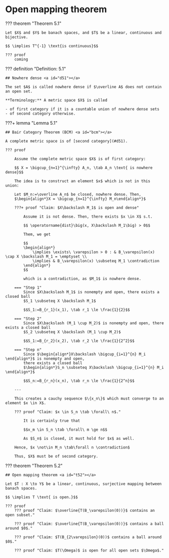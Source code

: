 # Open mapping theorem

??? theorem "Theorem 5.1"
    
    Let $X$ and $Y$ be banach spaces, and $T$ be a linear, continuous and bijective.
    
    $$ \implies T^{-1} \text{is continuous}$$
    
    ??? proof
        coming


??? definition "Definition: 5.1"

    ## Nowhere dense <a id="d51"></a>
    
    The set $A$ is called nowhere dense if $\overline A$ does not contain an open set.

    **Terminology:** A metric space $X$ is called

    - of first category if it is a countable union of nowhere dense sets
    - of second category otherwise.


???+ lemma "Lemma 5.1"

    ## Bair Category Theorem (BCM) <a id="bcm"></a>

    A complete metric space is of [second category](#d51).
    
    ??? proof
        
        Assume the complete metric space $X$ is of first category:

        $$ X = \bigcup_{n=1}^{\infty} A_n, \tab A_n \text{ is nowhere dense}$$
        
        The idea is to construct an element $x$ which is not in this union:

        Let $M_n:=\overline A_n$ be closed, nowhere dense. Then,
        $\begin{align*}X = \bigcup_{n=1}^{\infty} M_n\end{align*}$

        ???+ proof "Claim: $X\backslash M_1$ is open and dense"

            Assume it is not dense. Then, there exists $x \in X$ s.t.

            $$ \operatorname{dist}\big(x, X\backslash M_1\big) > 0$$

            Them, we get

            $$
            \begin{align*}
                \implies \exists\ \varepsilon > 0 : & B_\varepsilon(x) \cap X \backslash M_1 = \emptyset \\
                \implies & B_\varepsilon(x) \subseteq M_1 \contradiction
            \end{align*}
            $$

            which is a contradiction, as $M_1$ is nowhere dense.

        === "Step 1"
            Since $X\backslash M_1$ is nonempty and open, there exists a closed ball
            $S_1 \subseteq X \backslash M_1$

            $$S_1:=B_{r_1}(x_1), \tab r_1 \le \frac{1}{2}$$

        === "Step 2"
            Since $X\backslash (M_1 \cup M_2)$ is nonempty and open, there exists a closed ball
            $S_2 \subseteq X \backslash (M_1 \cup M_2)$

            $$S_1:=B_{r_2}(x_2), \tab r_2 \le \frac{1}{2^2}$$

        === "Step n"
            Since $\begin{align*}X\backslash \bigcup_{i=1}^{n} M_i \end{align*}$ is nonempty and open,
            there exists a closed ball
            $\begin{align*}S_n \subseteq X\backslash \bigcup_{i=1}^{n} M_i \end{align*}$

            $$S_n:=B_{r_n}(x_n), \tab r_n \le \frac{1}{2^n}$$

        ---

        This creates a cauchy sequence $\{x_n\}$ which must converge to an element $x \in X$.

        ??? proof "Claim: $x \in S_n \tab \forall\ n$."

            It is certainly true that

            $$x_m \in S_n \tab \forall\ m \ge n$$

            As $S_n$ is closed, it must hold for $x$ as well.

        Hence, $x \not\in M_n \tab\forall n \contradiction$  

        Thus, $X$ must be of second category.


??? theorem "Theorem 5.2"

    ## Open mapping theorem <a id="t52"></a>

    Let $T : X \to Y$ be a linear, continuous, surjective mapping between banach spaces.

    $$ \implies T \text{ is open.}$$
    
    ??? proof
        ??? proof "Claim: $\overline{T(B_\varepsilon(0))}$ contains an open subset."

        ??? proof "Claim: $\overline{T(B_\varepsilon(0))}$ contains a ball around $0$."

        ??? proof "Claim: $T(B_{2\varepsilon}(0))$ contains a ball around $0$."

        ??? proof "Claim: $T(\Omega)$ is open for all open sets $\Omega$."